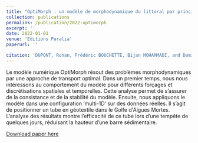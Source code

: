 ```yaml
---
title: "OptiMorph : un modèle de morphodynamique du littoral par principe de minimisation. Analyse de sensibilité en 1D et application multi-1D"
collection: publications
permalink: /publication/2022-optimorph
excerpt: ''
date: 2022-01-01
venue: 'Editions Paralia'
paperurl: ''

citation: 'DUPONT, Ronan, Frédéric BOUCHETTE, Bijan MOHAMMADI, and Damien SOUS (2022). “OptiMorph: un modèle de morphodynamique du littoral par principe de minimisation. Analyse de sensibilité en 1D et application Multi-1D”. In: JNGCGC 17, pp. 327–336. DOI: doi.org/10.5150/jngcgc.2022.034.'
---
```

Le modèle numérique OptiMorph résout des problèmes morphodynamiques par une approche de transport optimal. Dans un premier temps, nous nous intéressons au comportement du modèle pour différents forçages et discrétisations spatiales et temporelles. Cette analyse permet de s’assurer de la consistance et de la stabilité du modèle. Ensuite, nous appliquons le modèle dans une configuration ‘multi-1D’ sur des données réelles. Il s’agit de positionner un tube en géotextile dans le Golfe d'Aigues Mortes. L’analyse des résultats montre l’efficacité de ce tube lors d’une tempête de quelques jours, réduisant la hauteur d’une barre sédimentaire. 

[Download paper here](http://ronan-dupont.github.io/files/paper/2022_optimorph.pdf)

